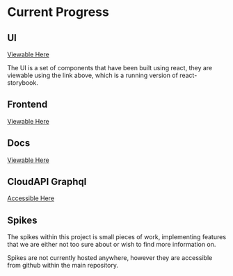 # Current Progress

## UI

[Viewable Here](http://nginx.svc.f4b20699-b323-4452-9091-977895896da6.eu-ams-1.triton.zone/)

The UI is a set of components that have been built using react, they are viewable 
using the link above, which is a running version of react-storybook.

## Frontend

[Viewable Here](http://frontend.svc.f4b20699-b323-4452-9091-977895896da6.eu-ams-1.triton.zone:8000/)

## Docs

[Viewable Here](http://docs.svc.f4b20699-b323-4452-9091-977895896da6.eu-ams-1.triton.zone/)

## CloudAPI Graphql

[Accessible Here](http://cloudapi.svc.f4b20699-b323-4452-9091-977895896da6.eu-ams-1.triton.zone:3000/)

## Spikes

The spikes within this project is small pieces of work, implementing features that
we are either not too sure about or wish to find more information on.

Spikes are not currently hosted anywhere, however they are accessible from github
within the main repository.
